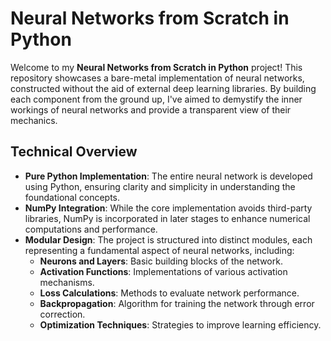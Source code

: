 # Neural Networks from Scratch in Python

Welcome to my **Neural Networks from Scratch in Python** project! This repository showcases a bare-metal implementation of neural networks, constructed without the aid of external deep learning libraries. By building each component from the ground up, I've aimed to demystify the inner workings of neural networks and provide a transparent view of their mechanics.

## Technical Overview

- **Pure Python Implementation**: The entire neural network is developed using Python, ensuring clarity and simplicity in understanding the foundational concepts.
- **NumPy Integration**: While the core implementation avoids third-party libraries, NumPy is incorporated in later stages to enhance numerical computations and performance.
- **Modular Design**: The project is structured into distinct modules, each representing a fundamental aspect of neural networks, including:
  - **Neurons and Layers**: Basic building blocks of the network.
  - **Activation Functions**: Implementations of various activation mechanisms.
  - **Loss Calculations**: Methods to evaluate network performance.
  - **Backpropagation**: Algorithm for training the network through error correction.
  - **Optimization Techniques**: Strategies to improve learning efficiency.
